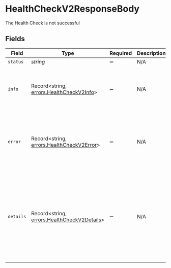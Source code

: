 # HealthCheckV2ResponseBody

The Health Check is not successful


## Fields

| Field                                                                                             | Type                                                                                              | Required                                                                                          | Description                                                                                       | Example                                                                                           |
| ------------------------------------------------------------------------------------------------- | ------------------------------------------------------------------------------------------------- | ------------------------------------------------------------------------------------------------- | ------------------------------------------------------------------------------------------------- | ------------------------------------------------------------------------------------------------- |
| `status`                                                                                          | *string*                                                                                          | :heavy_minus_sign:                                                                                | N/A                                                                                               | error                                                                                             |
| `info`                                                                                            | Record<string, [errors.HealthCheckV2Info](../../models/errors/healthcheckv2info.md)>              | :heavy_minus_sign:                                                                                | N/A                                                                                               | {<br/>"database": {<br/>"status": "up"<br/>}<br/>}                                                |
| `error`                                                                                           | Record<string, [errors.HealthCheckV2Error](../../models/errors/healthcheckv2error.md)>            | :heavy_minus_sign:                                                                                | N/A                                                                                               | {<br/>"redis": {<br/>"status": "down",<br/>"message": "Could not connect"<br/>}<br/>}             |
| `details`                                                                                         | Record<string, [errors.HealthCheckV2Details](../../models/errors/healthcheckv2details.md)>        | :heavy_minus_sign:                                                                                | N/A                                                                                               | {<br/>"database": {<br/>"status": "up"<br/>},<br/>"redis": {<br/>"status": "down",<br/>"message": "Could not connect"<br/>}<br/>} |
